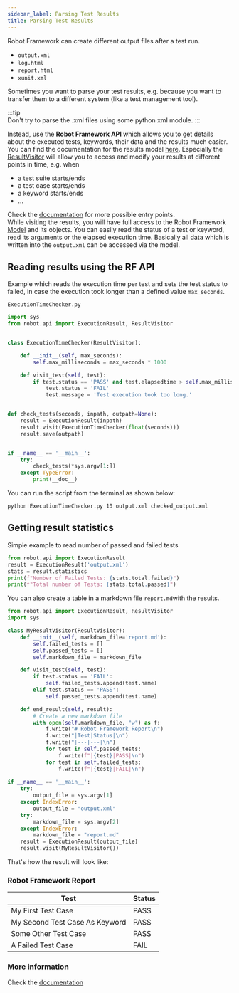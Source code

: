 ```yaml
---
sidebar_label: Parsing Test Results
title: Parsing Test Results
---
```


Robot Framework can create different output files after a test run.  
* `output.xml`
* `log.html`
* `report.html`
* `xunit.xml`

Sometimes you want to parse your test results, e.g. because you want to transfer them to a different system (like a test management tool).

:::tip  
Don't try to parse the .xml files using some python xml module.
:::

Instead, use the **Robot Framework API** which allows you to get details about the executed tests, keywords, their data and the results much easier.  
You can find the documentation for the results model [here](https://robot-framework.readthedocs.io/en/stable/autodoc/robot.result.html?highlight=Resultvisitor#). 
Especially the [ResultVisitor](https://robot-framework.readthedocs.io/en/stable/autodoc/robot.result.html?highlight=Resultvisitor%20#module-robot.result.visitor) will allow you to access and modify your results at different points in time, e.g. when 
* a test suite starts/ends
* a test case starts/ends
* a keyword starts/ends
* ...  

Check the [documentation](https://robot-framework.readthedocs.io/en/stable/autodoc/robot.result.html?highlight=Resultvisitor%20#module-robot.result.visitor) for more possible entry points.  
While visiting the results, you will have full access to the Robot Framework [Model](https://robot-framework.readthedocs.io/en/stable/autodoc/robot.model.html#module-robot.model) and its objects.
You can easily read the status of a test or keyword, read its arguments or the elapsed execution time. Basically all data which is written into the `output.xml` can be accessed via the model.  

## Reading results using the RF API
Example which reads the execution time per test and sets the test status to failed,  in case the execution took longer than a defined value `max_seconds`.

`ExecutionTimeChecker.py`  
```python 
import sys
from robot.api import ExecutionResult, ResultVisitor


class ExecutionTimeChecker(ResultVisitor):

    def __init__(self, max_seconds):
        self.max_milliseconds = max_seconds * 1000

    def visit_test(self, test):
        if test.status == 'PASS' and test.elapsedtime > self.max_milliseconds:
            test.status = 'FAIL'
            test.message = 'Test execution took too long.'


def check_tests(seconds, inpath, outpath=None):
    result = ExecutionResult(inpath)
    result.visit(ExecutionTimeChecker(float(seconds)))
    result.save(outpath)


if __name__ == '__main__':
    try:
        check_tests(*sys.argv[1:])
    except TypeError:
        print(__doc__)
```
You can run the script from the terminal as shown below:
```shell
python ExecutionTimeChecker.py 10 output.xml checked_output.xml
```  

## Getting result statistics

Simple example to read number of passed and failed tests
```python 
from robot.api import ExecutionResult
result = ExecutionResult('output.xml')
stats = result.statistics
print(f"Number of Failed Tests: {stats.total.failed}")
print(f"Total number of Tests: {stats.total.passed}")
```

You can also create a table in a markdown file `report.md`with the results.

```python
from robot.api import ExecutionResult, ResultVisitor
import sys

class MyResultVisitor(ResultVisitor):
    def __init__(self, markdown_file='report.md'):
        self.failed_tests = []
        self.passed_tests = []
        self.markdown_file = markdown_file

    def visit_test(self, test):
        if test.status == 'FAIL':
            self.failed_tests.append(test.name)
        elif test.status == 'PASS':
            self.passed_tests.append(test.name)

    def end_result(self, result):
        # Create a new markdown file
        with open(self.markdown_file, "w") as f:
            f.write("# Robot Framework Report\n")
            f.write("|Test|Status|\n")
            f.write("|---|---|\n")
            for test in self.passed_tests:
                f.write(f"|{test}|PASS|\n")
            for test in self.failed_tests:
                f.write(f"|{test}|FAIL|\n")
                
if __name__ == '__main__':
    try:
        output_file = sys.argv[1]
    except IndexError:
        output_file = "output.xml"
    try:
        markdown_file = sys.argv[2]
    except IndexError:
        markdown_file = "report.md"
    result = ExecutionResult(output_file)
    result.visit(MyResultVisitor())
```

That's how the result will look like:

### Robot Framework Report
|Test|Status|
|---|---|
|My First Test Case|PASS|
|My Second Test Case As Keyword|PASS|
|Some Other Test Case|PASS|
|A Failed Test Case|FAIL|

### More information
Check the [documentation](https://robot-framework.readthedocs.io/en/stable/autodoc/robot.result.html?highlight=Resultvisitor%20#module-robot.result.visitor)
